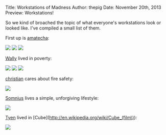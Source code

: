 Title: Workstations of Madness
Author: thepig
Date: November 20th, 2013
Preview: Workstations!

So we kind of broached the topic of what everyone's workstations look or looked
like. I've compiled a small list of them.

First up is [amatecha](/intrigue?user=amatecha):

<img src="/static/img/blog/amatecha_1.jpg"></img>
<img src="/static/img/blog/amatecha_2.jpg"></img>
<img src="/static/img/blog/amatecha_3.jpg"></img>

[Wally](/intrigue?user=Wally) lived in poverty:

<img src="/static/img/blog/wally_1.jpg"></img>
<img src="/static/img/blog/wally_2.jpg"></img>
<img src="/static/img/blog/wally_3.jpg"></img>

[christian](/intrigue?user=christian) cares about fire safety:

<img src="/static/img/blog/christian_1.png"></img>

[Somnius](/intrigue?user=Somnius) lives a simple, unforgiving lifestyle:

<img src="/static/img/blog/somnius_1.jpg"></img>

[Tyen](/intrigue?user=Tyen) lived in [Cube](http://en.wikipedia.org/wiki/Cube_(film\)):

<img src="/static/img/blog/tyen_1.jpg"></img>

